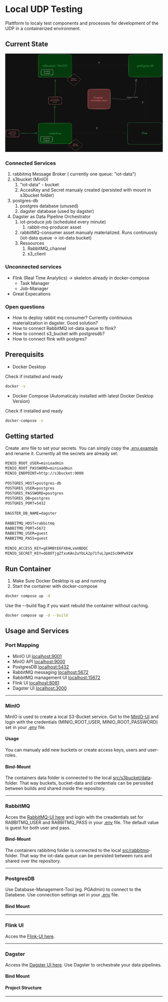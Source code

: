 # Local UDP Testing

Plattform to localy test components and processes for development of the UDP in a containerized environment.

## Current State

![alt text](overview.excalidraw.png)

### Connected Services

1. rabbitmq Message Broker ( currently one queue: "iot-data")
2. s3bucket (MinIO)
   1. "iot-data" - bucket
   2. AccesKey and Secret manualy created (persisted with mount in s3bucket folder)
3. postgres-db
   1. postgres database (unused)
   2. dagster database (used by dagster)
4. Dagster as Data Pipeline Orchestrator
   1. iot-produce job (scheduled every minute)
      1. rabbit-mq-producer asset
   2. rabbitMQ-consumer asset manualy materialized. Runs continuosly (iot-data queue -> iot-data bucket)
   3. Ressources
      1. RabbitMQ_channel
      2. s3_client

### Unconnected services

- Flink (Real Time Analytics) -> skeleton already in docker-compose
  - Task Manager
  - Job-Manager
- Great Expecations

### Open **questions**

- How to deploy rabbit mq consumer? Currently continuous materialization in dagster. Good solution?
- How to connect RabbitMQ iot-data queue to flink?
- How to connect s3_bucket with postgresdb?
- How to connect flink with postgres?

## Prerequisits

- Docker Desktop

Check if installed and ready

```bash
docker -v
```

- Docker Compose (Automaticaly installed with latest Docker Desktop Version)

Check if installed and ready

```bash
docker-compose -v
```

## Getting started

Create .env file to set your secrets. You can simply copy the [.env.example](./.env.example) and rename it. Currently all the secrets are already set.

```
MINIO_ROOT_USER=minioadmin
MINIO_ROOT_PASSWORD=minioadmin
MINIO_ENDPOINT=http://s3bucket:9000

POSTGRES_HOST=postgres-db
POSTGRES_USER=postgres
POSTGRES_PASSWORD=postgres
POSTGRES_DB=postgres
POSTGRES_PORT=5432

DAGSTER_DB_NAME=dagster

RABBITMQ_HOST=rabbitmq
RABBITMQ_PORT=5672
RABBITMQ_USER=guest
RABBITMQ_PASS=guest

MINIO_ACCESS_KEY=gE9RBtE6FX84LvmXBDQC
MINIO_SECRET_KEY=dG0OTjgZfxuKAn2uYbLk2p71fuLJpm1ScOHPw9IW
```

## Run Container

1. Make Sure Docker Desktop is up and running
2. Start the container with docker-compose

```bash
docker compose up -d
```

Use the --build flag if you want rebuild the container without caching.

```bash
docker compose up -d --build
```

## Usage and Services

### Port Mapping

- MinIO UI [localhost:9001](http://localhost:9001)
- MinIO API [localhost:9000](http://localhost:9000)
- PostgresDB [localhost:5432](http://localhost:5432)
- RabbitMQ messaging [localhost:5672](http://localhost:5672)
- RabbitMQ management UI [localhost:15672](http://localhost:15672)
- Flink UI [localhost:8081](http://localhost:8081)
- Dagster UI [localhost:3000](http://localhost:3000)

<hr style="height:1px;">

### MinIO

MinIO is used to create a local S3-Bucket service. Got to the [MinIO-UI](http://localhost:9001) and login with the credentials (MINIO_ROOT_USER, MINIO_ROOT_PASSWORD) set in your [.env](./.env) file.

#### Usage

You can manualy add new buckets or create access keys, users and user-roles.

#### Bind-Mount

The containers data folder is connected to the local [src/s3bucket/data](src/s3bucket/data)-folder. That way buckets, bucket-data and credentials can be persisited between builds and shared inside the repository.

<hr style="height:1px;">

### RabbitMQ

Acces the [RabbitMQ-UI here](http://localhost:15672) and login with the creadentials set for RABBITMQ_USER and RABBITMQ_PASS in your [.env](./.env) file. The default value is guest for both user and pass.

#### Bind-Mount

The containers rabbitmq folder is connected to the local [src/rabbitmq](src/rabbitmwq)-folder. That way the iot-data queue can be persisted between runs and shared over the repository.

<hr style="height:1px;">

### PostgresDB

Use Database-Management-Tool (eg. PGAdmin) to connect to the Databese. Use connection settings set in your [.env](./.env) file.

#### Bind Mount

<hr style="height:1px;">

### Flink UI

Acces the [Flink-UI here](http://localhost:8081).

<hr style="height:1px;">

### Dagster

Access the [Dagster UI here](http://localhost:3000). Use Dagster to orchestrate your data pipelines.

#### Bind Mount

#### Project Structure

<hr style="height:1px;">
